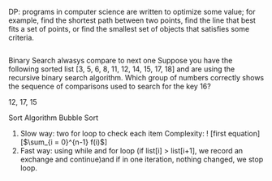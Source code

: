 DP: programs in computer science are written to optimize some value; for example, find the shortest path between two points, find the line that best fits a set of points, or find the smallest set of objects that satisfies some criteria. 

```python

```

Binary Search alwasys compare to next one
Suppose you have the following sorted list [3, 5, 6, 8, 11, 12, 14, 15, 17, 18] and are using the recursive binary search algorithm. Which group of numbers correctly shows the sequence of comparisons used to search for the key 16?

12, 17, 15


Sort Algorithm
Bubble Sort
1. Slow way: two for loop to check each item Complexity: ! [first equation]\[$\sum_{i = 0}^{n-1} f(i)$\]
2. Fast way: using while and for loop (if list[i] > list[i+1], we record an exchange and continue)and if in one iteration, nothing changed, we stop loop.
```python

```
